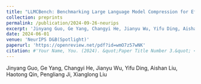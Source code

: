 ```yaml
---
title: "LLMCBench: Benchmarking Large Language Model Compression for Efficient Deployment"
collection: preprints
permalink: /publication/2024-09-26-neurips
excerpt: 'Jinyang Guo, Ge Yang, Changyi He, Jianyu Wu, Yifu Ding, Aishan Liu, Haotong Qin, Pengliang Ji, Xianglong Liu'
date: 2024-06-01
venue: 'NeurIPS D&B(Spotlight)'
paperurl: 'https://openreview.net/pdf?id=wmO7z57wNK'
citation: #'Your Name, You. (2024). &quot;Paper Title Number 3.&quot; <i>GitHub Journal of Bugs</i>. 1(3).'
---
```


Jinyang Guo, Ge Yang, Changyi He, Jianyu Wu, Yifu Ding, Aishan Liu, Haotong Qin, Pengliang Ji, Xianglong Liu